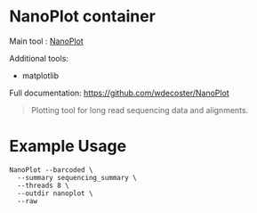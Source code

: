 # NanoPlot container

Main tool : [NanoPlot](https://github.com/wdecoster/NanoPlot)

Additional tools:
- matplotlib

Full documentation: https://github.com/wdecoster/NanoPlot

> Plotting tool for long read sequencing data and alignments.

# Example Usage

```
NanoPlot --barcoded \
  --summary sequencing_summary \
  --threads 8 \
  --outdir nanoplot \
  --raw
```
